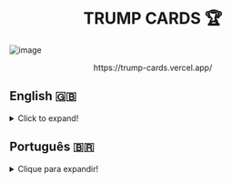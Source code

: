 <h1 align="center">TRUMP CARDS 🏆</h1>

![image](https://user-images.githubusercontent.com/96205316/188023822-87d0b15d-944f-4b8a-86aa-71cc464b2334.png)

<p align="center">https://trump-cards.vercel.app/</p>

## English 🇬🇧
<details>
  <summary>Click to expand!</summary>
  
### Description 📝
Trump Cards is a page where users can create their own custom Trump deck. This project was developed under the name **Tryunfo** during the Front-end module at [Trybe](https://www.betrybe.com/) in April, 2022.

### Technologies and Tools 🔧
<img src="https://img.shields.io/badge/JavaScript-323330?style=for-the-badge&logo=javascript&logoColor=F7DF1E" alt="javascript-logo"/>
<img src="https://img.shields.io/badge/HTML5-E34F26?style=for-the-badge&logo=html5&logoColor=white" alt="html-logo"/>
<img src="https://img.shields.io/badge/CSS3-1572B6?style=for-the-badge&logo=css3&logoColor=white" alt="css-logo"/>
<img src="https://img.shields.io/badge/React-20232A?style=for-the-badge&logo=react&logoColor=61DAFB" alt="react-logo"/>
<img src="https://img.shields.io/badge/Vercel-000000?style=for-the-badge&logo=vercel&logoColor=white" alt="vercel-logo"/>

Trump Cards was developed using **JavaScript** and the **React** library. The objective of this project was to put in practice creating component state, state updating and events using React syntax. Also, form creation using the **JSX** syntax extension and the transmission of information from component to component via props and state lifting.

### Installation 📋
1. Create a directory using the **mkdir** command:
```
  mkdir saraivais-projects
```

2. Access the directory using the **cd** command and clone the repository:
```
  cd saraivais-projects
  git clone git@github.com:saraivais/trump-cards.git
```

3. Access the project directory and install it's dependencies:
```
  cd trump-cards
  npm i
```

4. Lastly, use the **npm start** command and access the project via browser, using the following url
```
  http://localhost:3000
```

### You can find this project [here](https://trump-cards.vercel.app/)!

</details>

## Português 🇧🇷
<details>
  <summary>Clique para expandir!</summary>
  
### Descrição 📝
Trump Cards é uma página onde os usuários podem criar seu próprio baralho Trunfo personalizado. Este projeto foi desenvolvido sob o nome **Tryunfo** durante o módulo Front-end na [Trybe](https://www.betrybe.com/) em Abril de 2022.

### Tecnologias e Ferramentas 🔧
<img src="https://img.shields.io/badge/JavaScript-323330?style=for-the-badge&logo=javascript&logoColor=F7DF1E" alt="javascript-logo"/>
<img src="https://img.shields.io/badge/HTML5-E34F26?style=for-the-badge&logo=html5&logoColor=white" alt="html-logo"/>
<img src="https://img.shields.io/badge/CSS3-1572B6?style=for-the-badge&logo=css3&logoColor=white" alt="css-logo"/>
<img src="https://img.shields.io/badge/React-20232A?style=for-the-badge&logo=react&logoColor=61DAFB" alt="react-logo"/>
<img src="https://img.shields.io/badge/Vercel-000000?style=for-the-badge&logo=vercel&logoColor=white" alt="vercel-logo"/>

Trump Cards foi desenvolvido usando **JavaScript** e a biblioteca **React**. O objetivo deste projeto foi colocar em prática a criação de estado de componentes, atualização de estado e eventos utilizando a sintaxe React. Além disso, a criação de formulários usando a extensão de sintaxe **JSX** e a transmissão de informações de componente para componente via props e state lifting.

### Instalação 📋
1. Crie um diretório usando o comando **mkdir**:
```
  mkdir saraivais-projects
```

2. Acesse o diretório usando o comando **cd** e clone o repositório:
```
  cd saraivais-projects
  git clone git@github.com:saraivais/trump-cards.git
```

3. Acesse o diretório do projeto e instale suas dependências:
```
  cd trump-cards
  npm i
```

4. Por fim, use o comando **npm start** e acesse o projeto via navegador, usando a seguinte url
```
  http://localhost:3000
```

### Você pode encontrar este projeto [aqui](https://trump-cards.vercel.app/)!

</details>

